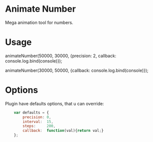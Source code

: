 Animate Number
==============

Mega animation tool for numbers.

Usage
==============

animateNumber(50000, 30000, {precision: 2, callback: console.log.bind(console)});

animateNumber(30000, 50000, {callback: console.log.bind(console)});

Options
==============

Plugin have defaults options, that u can override:

```javascript
    var defaults = {
        precision: 0,
        interval:  15,
        steps:     200,
        callback:  function(val){return val;}
    };
```